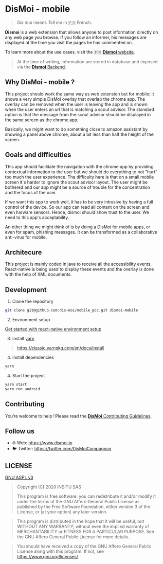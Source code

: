 # DisMoi - mobile

> _Dis moi_ means _Tell me_ in :fr: French.

**Dismoi** is a web extension that allows anyone to post information directly on any web page you browse.
If you follow an informer, his messages are displayed at the time you visit the pages he has commented on.

To learn more about the use cases, visit the :fr: [**Dismoi** website](https://www.dismoi.io/).

> At the time of writing, information are stored in database and exposed via the [**Dismoi** Backend](https://github.com/dis-moi/backend).

## Why DisMoi - mobile ?

This project should work the same way as web extension but for mobile: it shows a very simple DisMoi overlay that overlap the chrome app. The overlay can be removed when the user is leaving the app and is shown when the user enters an url that is matching a scout advisor. The standard option is that the message from the scout advisor should be displayed in the same screen as the chrome app.

Basically, we might want to do something close to amazon assistant by showing a panel above chrome, about a bit less than half the height of the screen.

## Goals and difficulties

This app should facilitate the navigation with the chrome app by providing contextual information to the user but we should do everything to not "hurt" too much the user experience. The difficulty here is that on a small mobile screen it's harder to ignore the scout advisor layout. The user might be bothered and our app might be a source of trouble for the concentration and the focus of the user.

If we want this app to work well, it has to be very intrusive by having a full control of the device. So our app can read all content on the screen and even harware sensors. Hence, dismoi should show trust to the user. We need to this app's acceptability.

An other thing we might think of is by doing a DisMoi for mobile apps, or even for spam, phishing messages. It can be transformed as a collaborative anti-virus for mobile.

## Architecure

This project is mainly coded in java to receive all the accessibility events. React-native is being used to display these events and the overlay is done with the help of XML documents.

## Development

1. Clone the repository

```bash
git clone git@github.com:dis-moi/mobile_poc.git dismoi-mobile
```

2. Environment setup

[Get started with react-native environment setup](https://reactnative.dev/docs/environment-setup)

3. Install [yarn](https://yarnpkg.com/)

> https://classic.yarnpkg.com/en/docs/install

4. Install dependencies

```bash
yarn
```

4. Start the project

```bash
yarn start
yarn run android
```

## Contributing

You’re welcome to help ! Please read the [**DisMoi** Contributing Guidelines](CONTRIBUTING.md).

## Follow us

- 🌐 Web: https://www.dismoi.io
- 🐦 Twitter: https://twitter.com/DisMoiCompagnon

## LICENSE

[GNU AGPL v3](LICENSE)

> Copyright (C) 2020 INSITU SAS
>
> This program is free software: you can redistribute it and/or modify
> it under the terms of the GNU Affero General Public License as
> published by the Free Software Foundation, either version 3 of the
> License, or (at your option) any later version.

> This program is distributed in the hope that it will be useful,
> but WITHOUT ANY WARRANTY; without even the implied warranty of
> MERCHANTABILITY or FITNESS FOR A PARTICULAR PURPOSE. See the
> GNU Affero General Public License for more details.

> You should have received a copy of the GNU Affero General Public License
> along with this program.  If not, see <https://www.gnu.org/licenses/>.

